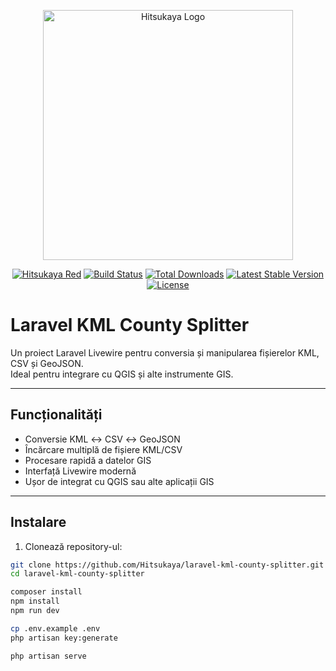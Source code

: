 <p align="center">
  <img src="https://i.imgur.com/bmrJ0A7.png" width="400" alt="Hitsukaya Logo">
</p>

<p align="center">
<a href="https://hitsukaya.com"><img src="https://img.shields.io/badge/Hitsukaya-RED-ff0000?style=for-the-badge&logo=laravel" alt="Hitsukaya Red"></a>
<a href="https://github.com/laravel/framework/actions"><img src="https://github.com/laravel/framework/workflows/tests/badge.svg" alt="Build Status"></a>
<a href="https://packagist.org/packages/laravel/framework"><img src="https://img.shields.io/packagist/dt/laravel/framework" alt="Total Downloads"></a>
<a href="https://packagist.org/packages/laravel/framework"><img src="https://img.shields.io/packagist/v/laravel/framework" alt="Latest Stable Version"></a>
<a href="https://packagist.org/packages/laravel/framework"><img src="https://img.shields.io/packagist/l/laravel/framework" alt="License"></a>
</p>

# Laravel KML County Splitter

Un proiect Laravel Livewire pentru conversia și manipularea fișierelor KML, CSV și GeoJSON.  
Ideal pentru integrare cu QGIS și alte instrumente GIS.

---

## Funcționalități

- Conversie KML ↔ CSV ↔ GeoJSON  
- Încărcare multiplă de fișiere KML/CSV  
- Procesare rapidă a datelor GIS  
- Interfață Livewire modernă  
- Ușor de integrat cu QGIS sau alte aplicații GIS  

---

## Instalare

1. Clonează repository-ul:

```bash
git clone https://github.com/Hitsukaya/laravel-kml-county-splitter.git
cd laravel-kml-county-splitter

composer install
npm install
npm run dev

cp .env.example .env
php artisan key:generate

php artisan serve
